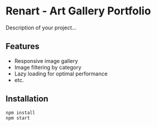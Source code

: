 # Renart - Art Gallery Portfolio

Description of your project...

## Features
- Responsive image gallery
- Image filtering by category
- Lazy loading for optimal performance
- etc.

## Installation
```bash
npm install
npm start
